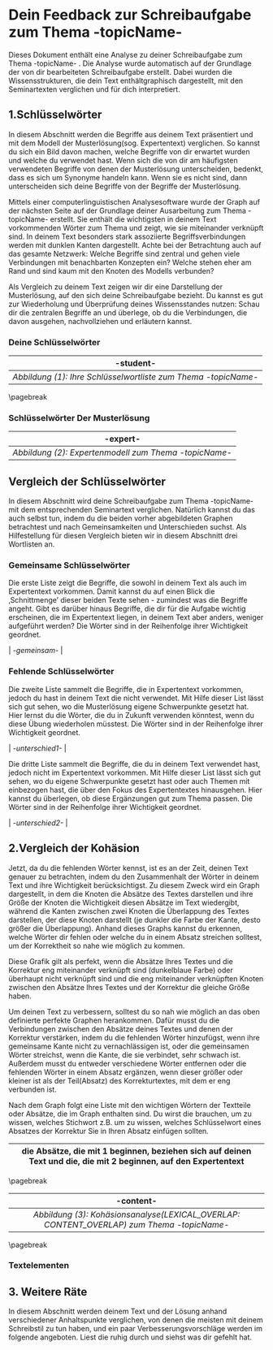 # Dein Feedback zur Schreibaufgabe zum Thema -topicName-

Dieses Dokument enthält eine Analyse zu deiner Schreibaufgabe zum Thema -topicName- . Die
Analyse wurde automatisch auf der Grundlage der von dir bearbeiteten
Schreibaufgabe erstellt. Dabei wurden die Wissensstrukturen, die dein Text
enthältgraphisch dargestellt, mit den Seminartexten verglichen und für dich
interpretiert.

## 1.Schlüsselwörter

In diesem Abschnitt werden die Begriffe aus deinem Text präsentiert und mit dem Modell der Musterlösung(sog. Expertentext) verglichen. So kannst du sich ein Bild davon machen, welche Begriffe von dir erwartet wurden und welche du verwendet hast. Wenn sich die von dir am häufigsten verwendeten Begriffe von denen der Musterlösung unterscheiden, bedenkt, dass es sich um Synonyme handeln kann. Wenn sie es nicht sind, dann unterscheiden sich deine Begriffe von der Begriffe der Musterlösung. 

Mittels einer computerlinguistischen Analysesoftware wurde der Graph auf der nächsten Seite auf der Grundlage deiner Ausarbeitung zum Thema -topicName- erstellt. Sie enthält die wichtigsten in deinem
Text vorkommenden Wörter zum Thema und zeigt, wie sie miteinander
verknüpft sind. In deinem Text besonders stark assoziierte Begriffsverbindungen
werden mit dunklen Kanten dargestellt. Achte bei der Betrachtung auch auf das gesamte Netzwerk: Welche Begriffe sind
zentral und gehen viele Verbindungen mit benachbarten Konzepten ein? Welche
stehen eher am Rand und sind kaum mit den Knoten des Modells verbunden?

Als Vergleich zu deinem Text zeigen wir dir eine Darstellung der Musterlösung, auf den sich deine
Schreibaufgabe bezieht. Du kannst es gut zur Wiederholung und Überprüfung
deines Wissensstandes nutzen: Schau dir die zentralen Begriffe an und überlege, ob
du die Verbindungen, die davon ausgehen, nachvollziehen und erläutern kannst.



### Deine Schlüsselwörter

| -student- |
|:--:|
| *Abbildung (1): Ihre Schlüsselwortliste zum Thema -topicName-* |




\pagebreak
###  Schlüsselwörter Der Musterlösung

| -expert- |
|:--:|
| *Abbildung (2): Expertenmodell zum Thema -topicName-* |


## Vergleich der Schlüsselwörter

In diesem Abschnitt wird deine Schreibaufgabe zum Thema  -topicName- mit dem
entsprechenden Seminartext verglichen. Natürlich kannst du das auch selbst tun,
indem du die beiden vorher abgebildeten Graphen betrachtest und nach
Gemeinsamkeiten und Unterschieden suchst. Als Hilfestellung für diesen Vergleich
bieten wir in diesem Abschnitt drei Wortlisten an.


### Gemeinsame Schlüsselwörter
Die erste Liste zeigt die Begriffe, die sowohl in deinem Text als auch im Expertentext
vorkommen. Damit kannst du auf einen Blick die ‚Schnittmenge’ dieser beiden Texte
sehen - zumindest was die Begriffe angeht. Gibt es darüber hinaus Begriffe, die dir
für die Aufgabe wichtig erscheinen, die im Expertentext liegen, in deinem Text aber anders, weniger aufgeführt
werden?
Die Wörter sind in der Reihenfolge ihrer Wichtigkeit geordnet.

| *-gemeinsam-* |


### Fehlende Schlüsselwörter
Die zweite Liste sammelt die Begriffe, die in Expertentext vorkommen, jedoch du hast in deinem Text die nicht verwendet. Mit Hilfe dieser List lässt sich gut sehen, wo die
Musterlösung eigene Schwerpunkte gesetzt hat. Hier lernst du die Wörter, die du in Zukunft verwenden könntest, wenn du diese Übung wiederholen müsstest.
Die Wörter sind in der Reihenfolge ihrer Wichtigkeit geordnet.

| *-unterschied1-* |

Die dritte Liste sammelt die Begriffe, die du in deinem Text verwendet hast, jedoch
nicht im Expertentext vorkommen. Mit Hilfe dieser List lässt sich gut sehen, wo du
eigene Schwerpunkte gesetzt hast oder auch Themen mit einbezogen hast, die über
den Fokus des Expertentextes hinausgehen. Hier kannst du überlegen, ob diese
Ergänzungen gut zum Thema  passen.
Die Wörter sind in der Reihenfolge ihrer Wichtigkeit geordnet.

| *-unterschied2-* |


## 2.Vergleich der Kohäsion

Jetzt, da du die fehlenden Wörter kennst, ist es an der Zeit, deinen Text genauer zu betrachten, indem du den Zusammenhalt der Wörter in deinem Text und ihre Wichtigkeit berücksichtigst. Zu diesem Zweck wird ein Graph dargestellt, in dem die Knoten die Absätze des Textes darstellen und ihre Größe der Knoten die Wichtigkeit diesen Absätze im Text wiedergibt, während die Kanten zwischen zwei Knoten die Überlappung des Textes darstellen, der diese Knoten darstellt (je dunkler die Farbe der Kante, desto größer die Überlappung). Anhand dieses Graphs kannst du erkennen, welche Wörter dir fehlen oder welche du in einem Absatz streichen solltest, um der Korrektheit so nahe wie möglich zu kommen.

Diese Grafik gilt als perfekt, wenn die Absätze Ihres Textes und die Korrektur eng miteinander verknüpft sind (dunkelblaue Farbe) oder überhaupt nicht verknüpft sind und die eng miteinander verknüpften Knoten zwischen den Absätze Ihres Textes und der Korrektur die gleiche Größe haben.

Um deinen Text zu verbessern, solltest du so nah wie möglich an das oben definierte perfekte Graphen herankommen. Dafür musst du die Verbindungen zwischen den Absätze deines Textes und denen der Korrektur verstärken, indem du die fehlenden Wörter hinzufügst, wenn ihre gemeinsame Kante nicht zu vernachlässigen ist, oder die gemeinsamen Wörter streichst, wenn die Kante, die sie verbindet, sehr schwach ist. 
Außerdem musst du entweder verschiedene Wörter entfernen oder die fehlenden Wörter in einem Absatz ergänzen, wenn dieser größer oder kleiner ist als der Teil(Absatz) des Korrekturtextes, mit dem er eng verbunden ist.

Nach dem Graph folgt eine Liste mit den wichtigen Wörtern der Textteile oder Absätze, die im Graph enthalten sind. Du wirst die brauchen, um zu wissen, welches Stichwort z.B. um zu wissen, welches Schlüsselwort eines Absatzes der Korrektur Sie in Ihren Absatz einfügen sollten.

| die Absätze, die mit 1 beginnen, beziehen sich auf deinen Text und die, die mit 2 beginnen, auf den Expertentext|
| --- | 

\pagebreak

| -content- |
|:--:|
| *Abbildung (3): Kohäsionsanalyse(LEXICAL_OVERLAP: CONTENT_OVERLAP) zum Thema -topicName-* |

\pagebreak
### Textelementen
<!-- textelementen -->


## 3. Weitere Räte
In diesem Abschnitt werden deinem Text und der Lösung anhand verschiedener Anhaltspunkte verglichen, von denen die meisten mit deinem Schreibstil zu tun haben, und ein paar Verbesserungsvorschläge werden im folgende angeboten. Liest die ruhig durch und siehst was dir gefehlt hat.

<!-- feedback -->